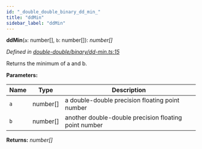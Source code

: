 ```yaml
---
id: "_double_double_binary_dd_min_"
title: "ddMin"
sidebar_label: "ddMin"
---
```


**ddMin**(`a`: number[], `b`: number[]): *number[]*

*Defined in [double-double/binary/dd-min.ts:15](https://github.com/FlorisSteenkamp/double-double/blob/d35ae52/src/double-double/binary/dd-min.ts#L15)*

Returns the minimum of a and b.

**Parameters:**

Name | Type | Description |
------ | ------ | ------ |
`a` | number[] | a double-double precision floating point number |
`b` | number[] | another double-double precision floating point number  |

**Returns:** *number[]*
